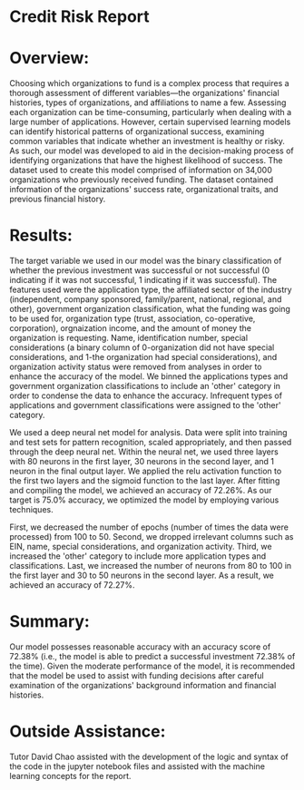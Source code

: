 # Credit Risk Report

# Overview:
Choosing which organizations to fund is a complex process that requires a thorough assessment of different variables—the organizations' financial histories, types of organizations, and affiliations to name a few. Assessing each organization can be time-consuming, particularly when dealing with a large number of applications. However, certain supervised learning models can identify historical patterns of organizational success, examining common variables that indicate whether an investment is healthy or risky. As such, our model was developed to aid in the decision-making process of identifying organizations that have the highest likelihood of success. The dataset used to create this model comprised of information on 34,000 organizations who previously received funding. The dataset contained information of the organizations' success rate, organizational traits, and previous financial history.


# Results:
The target variable we used in our model was the binary classification of whether the previous investment was successful or not successful (0 indicating if it was not successful, 1 indicating if it was successful). The features used were the application type, the affiliated sector of the industry (independent, company sponsored, family/parent, national, regional, and other), government organization classification, what the funding was going to be used for, organization type (trust, association, co-operative, corporation), orgnaization income, and the amount of money the organization is requesting. Name, identification number, special considerations (a binary column of 0-organization did not have special considerations, and 1-the organization had special considerations), and organization activity status were removed from analyses in order to enhance the accuracy of the model. We binned the applications types and government organization classifications to include an 'other' category in order to condense the data to enhance the accuracy. Infrequent types of applications and government classifications were assigned to the 'other' category.

We used a deep neural net model for analysis. Data were split into training and test sets for pattern recognition, scaled appropriately, and then passed through the deep neural net. Within the neural net, we used three layers with 80 neurons in the first layer, 30 neurons in the second layer, and 1 neuron in the final output layer. We applied the relu activation function to the first two layers and the sigmoid function to the last layer. After fitting and compiling the model, we achieved an accuracy of 72.26%. As our target is 75.0% accuracy, we optimized the model by employing various techniques. 
    
First, we decreased the number of epochs (number of times the data were processed) from 100 to 50. Second, we dropped irrelevant columns such as EIN, name, special considerations, and organization activity. Third, we increased the 'other' category to include more application types and classifications. Last, we increased the number of neurons from 80 to 100 in the first layer and 30 to 50 neurons in the second layer. As a result, we achieved an accuracy of 72.27%.



# Summary:
Our model possesses reasonable accuracy with an accuracy score of 72.38% (i.e., the model is able to predict a successful investment 72.38% of the time). Given the moderate performance of the model, it is recommended that the model be used to assist with funding decisions after careful examination of the organizations' background information and financial histories.

# Outside Assistance:
Tutor David Chao assisted with the development of the logic and syntax of the code in the jupyter notebook files and assisted with the machine learning concepts for the report.

